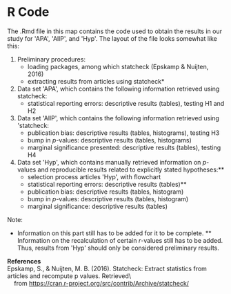 # R Code

The .Rmd file in this map contains the code used to obtain the results in our study for 'APA', 'AllP', and 'Hyp'. The layout of the file looks somewhat like this:
1. Preliminary procedures:
   - loading packages, among which statcheck (Epskamp & Nuijten, 2016)
   - extracting results from articles using statcheck*
2. Data set 'APA', which contains the following information retrieved using statcheck:
   - statistical reporting errors: descriptive results (tables), testing H1 and H2
3. Data set 'AllP', which contains the following information retrieved using 'statcheck:
   - publication bias: descriptive results (tables, histograms), testing H3
   - bump in *p*-values: descriptive results (tables, histograms)
   - marginal significance presented: descriptive results (tables), testing H4
4. Data set 'Hyp', which contains manually retrieved information on *p*-values and reproducible results related to explicitly stated hypotheses:**
   - selection process articles 'Hyp', with flowchart 
   - statistical reporting errors: descriptive results (tables)**
   - publication bias: descriptive results (tables, histogram)
   - bump in *p*-values: descriptive results (tables, histogram)
   - marginal significance: descriptive results (tables) 

Note: 
* Information on this part still has to be added for it to be complete.
** Information on the recalculation of certain *r*-values still has to be added. Thus, results from 'Hyp' should only be considered preliminary results.

**References**\
Epskamp, S., & Nuijten, M. B. (2016). Statcheck: Extract statistics from articles and recompute p values. Retrieved\  
&nbsp;&nbsp;&nbsp;&nbsp;from https://cran.r-project.org/src/contrib/Archive/statcheck/
